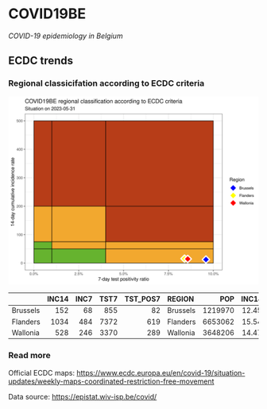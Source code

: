 
# COVID19BE

*COVID-19 epidemiology in Belgium*

## ECDC trends

### Regional classicifation according to ECDC criteria

![](COVID9BE-ecdc-trend.png)

|          | INC14 | INC7 | TST7 | TST\_POS7 | REGION   |     POP | INC14\_RT |       PR7 |          GR |
| :------- | ----: | ---: | ---: | --------: | :------- | ------: | --------: | --------: | ----------: |
| Brussels |   152 |   68 |  855 |        82 | Brussels | 1219970 |  12.45932 | 0.0959064 | \-0.1904762 |
| Flanders |  1034 |  484 | 7372 |       619 | Flanders | 6653062 |  15.54172 | 0.0839664 | \-0.1200000 |
| Wallonia |   528 |  246 | 3370 |       289 | Wallonia | 3648206 |  14.47287 | 0.0857567 | \-0.1276596 |

### Read more

Official ECDC maps:
<https://www.ecdc.europa.eu/en/covid-19/situation-updates/weekly-maps-coordinated-restriction-free-movement>

Data source: <https://epistat.wiv-isp.be/covid/>
